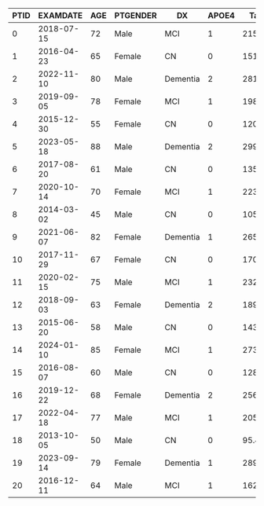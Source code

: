 | PTID | EXAMDATE  | AGE | PTGENDER | DX       | APOE4 | Tau    | PTRACCAT | PTAU  |
|------|-----------|-----|----------|----------|-------|--------|----------|-------|
| 0    | 2018-07-15| 72  | Male     | MCI      | 1     | 215.78 | White    | 25.46 |
| 1    | 2016-04-23| 65  | Female   | CN       | 0     | 151.34 | Black    | 32.18 |
| 2    | 2022-11-10| 80  | Male     | Dementia | 2     | 281.92 | Asian    | 41.73 |
| 3    | 2019-09-05| 78  | Female   | MCI      | 1     | 198.55 | White    | 19.87 |
| 4    | 2015-12-30| 55  | Female   | CN       | 0     | 120.67 | Black    | 12.95 |
| 5    | 2023-05-18| 88  | Male     | Dementia | 2     | 299.15 | Asian    | 48.36 |
| 6    | 2017-08-20| 61  | Male     | CN       | 0     | 135.89 | White    | 14.72 |
| 7    | 2020-10-14| 70  | Female   | MCI      | 1     | 223.40 | Black    | 30.10 |
| 8    | 2014-03-02| 45  | Male     | CN       | 0     | 105.78 | Asian    | 11.26 |
| 9    | 2021-06-07| 82  | Female   | Dementia | 1     | 265.39 | White    | 36.59 |
| 10   | 2017-11-29| 67  | Female   | CN       | 0     | 170.25 | Black    | 17.93 |
| 11   | 2020-02-15| 75  | Male     | MCI      | 1     | 232.18 | Asian    | 27.84 |
| 12   | 2018-09-03| 63  | Female   | Dementia | 2     | 189.76 | White    | 22.05 |
| 13   | 2015-06-20| 58  | Male     | CN       | 0     | 143.67 | Black    | 15.60 |
| 14   | 2024-01-10| 85  | Female   | MCI      | 1     | 273.90 | Asian    | 45.28 |
| 15   | 2016-08-07| 60  | Male     | CN       | 0     | 128.54 | White    | 13.76 |
| 16   | 2019-12-22| 68  | Female   | Dementia | 2     | 256.73 | Black    | 38.92 |
| 17   | 2022-04-18| 77  | Male     | MCI      | 1     | 205.67 | Asian    | 31.47 |
| 18   | 2013-10-05| 50  | Male     | CN       | 0     | 95.43  | White    | 10.34 |
| 19   | 2023-09-14| 79  | Female   | Dementia | 1     | 289.17 | Black    | 42.81 |
| 20   | 2016-12-11| 64  | Male     | MCI      | 1     | 162.83 | Asian    | 20.69 |
